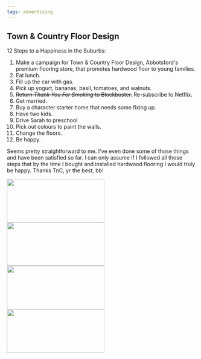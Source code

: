 ```yaml
---
tags: advertising
---
```


<article>
<h1>Town & Country Floor Design</h1>
<section>
<p>12 Steps to a Happiness in the Suburbs:</p>
<ol>
	<li>Make a campaign for Town & Country Floor Design, Abbotsford's premium flooring store, that promotes hardwood floor to young families.</li>
	<li>Eat lunch.</li>
	<li>Fill up the car with gas.</li>
	<li>Pick up yogurt, bananas, basil, tomatoes, and walnuts.</li>
	<li><del>Return <em>Thank You For Smoking</em> to Blockbuster.</del> Re-subscribe to Netflix.</li>
	<li>Get married.</li>
	<li>Buy a character starter home that needs some fixing up.</li>
	<li>Have two kids.</li>
	<li>Drive Sarah to preschool</li>
	<li>Pick out colours to paint the walls.</li>
	<li>Change the floors.</li>
	<li>Be happy.</li></ol>
<p>Seems pretty straightforward to me. I've even done some of those things and have been satisfied so far. I can only assume if I followed all those steps that by the time I bought and installed hardwood flooring I would truly be happy. Thanks TnC, yr the best, bb!</p>
</section>
<aside><a href="{{ site.url }}/images/TC1.jpeg" class="fancybox" title="Town & Country Floor Design Advertisement" rel="Town & Country"><img src="{{ site.url }}/images/TC1-thumb.jpg" width="258" height="115"></a>
<a href="{{ site.url }}/images/TC2.jpeg" class="fancybox" title="Town & Country Floor Design Advertisement" rel="Town & Country"><img src="{{ site.url }}/images/TC2-thumb.jpg" width="258" height="115"></a>
<a href="{{ site.url }}/images/TC3.jpeg" class="fancybox" title="Town & Country Floor Design Advertisement" rel="Town & Country"><img src="{{ site.url }}/images/TC3-thumb.jpg" width="258" height="115"></a>
<a href="{{ site.url }}/images/TC4.jpeg" class="fancybox" title="Town & Country Floor Design Advertisement" rel="Town & Country"><img src="{{ site.url }}/images/TC4-thumb.jpg" width="258" height="115"></a>
</aside>
</article>
<div class="clear"></div>

